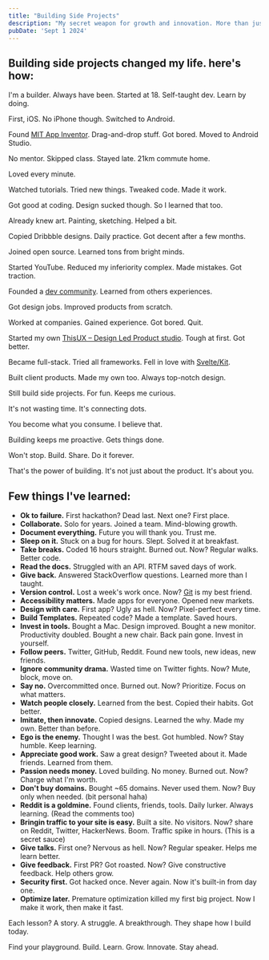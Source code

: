 ```yaml
---
title: "Building Side Projects"
description: "My secret weapon for growth and innovation. More than just hobbies, they're my playground for learning and staying ahead"
pubDate: 'Sept 1 2024'
---
```


## Building side projects changed my life. here's how:

I'm a builder. Always have been. Started at 18. Self-taught dev. Learn by doing.

First, iOS. No iPhone though. Switched to Android.

Found [MIT App Inventor](https://appinventor.mit.edu). Drag-and-drop stuff. Got bored. Moved to Android Studio.

No mentor. Skipped class. Stayed late. 21km commute home.

Loved every minute.

Watched tutorials. Tried new things. Tweaked code. Made it work.

Got good at coding. Design sucked though. So I learned that too.

Already knew art. Painting, sketching. Helped a bit.

Copied Dribbble designs. Daily practice. Got decent after a few months.

Joined open source. Learned tons from bright minds.

Started YouTube. Reduced my inferiority complex. Made mistakes. Got traction.

Founded a [dev community](https://github.com/TheCodeMonks). Learned from others experiences.

Got design jobs. Improved products from scratch.

Worked at companies. Gained experience. Got bored. Quit.

Started my own [ThisUX – Design Led Product studio](https://thisux.com). Tough at first. Got better.

Became full-stack. Tried all frameworks. Fell in love with [Svelte/Kit](svelte.dev).

Built client products. Made my own too. Always top-notch design.

Still build side projects. For fun. Keeps me curious.

It's not wasting time. It's connecting dots.

You become what you consume. I believe that.

Building keeps me proactive. Gets things done.

Won't stop. Build. Share. Do it forever.

That's the power of building. It's not just about the product. It's about you.

## Few things I've learned:

- **Ok to failure.** First hackathon? Dead last. Next one? First place.
- **Collaborate.** Solo for years. Joined a team. Mind-blowing growth.
- **Document everything.** Future you will thank you. Trust me.
- **Sleep on it.** Stuck on a bug for hours. Slept. Solved it at breakfast.
- **Take breaks.** Coded 16 hours straight. Burned out. Now? Regular walks. Better code.
- **Read the docs.** Struggled with an API. RTFM saved days of work.
- **Give back.** Answered StackOverflow questions. Learned more than I taught.
- **Version control.** Lost a week's work once. Now? [Git](https://github.com/Spikeysanju) is my best friend.
- **Accessibility matters.** Made apps for everyone. Opened new markets.
- **Design with care.** First app? Ugly as hell. Now? Pixel-perfect every time.
- **Build Templates.** Repeated code? Made a template. Saved hours.
- **Invest in tools.** Bought a Mac. Design improved. Bought a new monitor. Productivity doubled. Bought a new chair. Back pain gone. Invest in yourself.
- **Follow peers.** Twitter, GitHub, Reddit. Found new tools, new ideas, new friends.
- **Ignore community drama.** Wasted time on Twitter fights. Now? Mute, block, move on.
- **Say no.** Overcommitted once. Burned out. Now? Prioritize. Focus on what matters.
- **Watch people closely.** Learned from the best. Copied their habits. Got better.
- **Imitate, then innovate.** Copied designs. Learned the why. Made my own. Better than before.
- **Ego is the enemy.** Thought I was the best. Got humbled. Now? Stay humble. Keep learning.
- **Appreciate good work.** Saw a great design? Tweeted about it. Made friends. Learned from them.
- **Passion needs money.** Loved building. No money. Burned out. Now? Charge what I'm worth.
- **Don't buy domains.** Bought ~65 domains. Never used them. Now? Buy only when needed. (bit personal haha)
- **Reddit is a goldmine.** Found clients, friends, tools. Daily lurker. Always learning. (Read the comments too)
- **Bringin traffic to your site is easy.** Built a site. No visitors. Now? share on Reddit, Twitter, HackerNews. Boom. Traffic spike in hours. (This is a secret sauce)
- **Give talks.** First one? Nervous as hell. Now? Regular speaker. Helps me learn better. 
- **Give feedback.** First PR? Got roasted. Now? Give constructive feedback. Help others grow.
- **Security first.** Got hacked once. Never again. Now it's built-in from day one.
- **Optimize later.** Premature optimization killed my first big project. Now I make it work, then make it fast.

Each lesson? A story. A struggle. A breakthrough. They shape how I build today.

Find your playground. Build. Learn. Grow. Innovate. Stay ahead.

